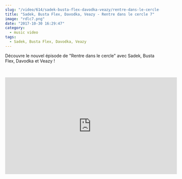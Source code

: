 ```yaml
--- 
slug: "/video/614/sadek-busta-flex-davodka-veazy/rentre-dans-le-cercle-7"
title: "Sadek, Busta Flex, Davodka, Veazy - Rentre dans le cercle 7"
image: "rdlc7.png"
date: "2017-10-30 16:29:47"
category:
  - music video
tags:
  - Sadek, Busta Flex, Davodka, Veazy
---
```

<p>Découvre le nouvel épisode de "Rentre dans le cercle" avec Sadek, Busta Flex, Davodka et Veazy !</p><br/><p><iframe width="560" height="315" src="https://www.youtube.com/embed/3dc0QGQ0KjA" frameborder="0" allowfullscreen></iframe></p>